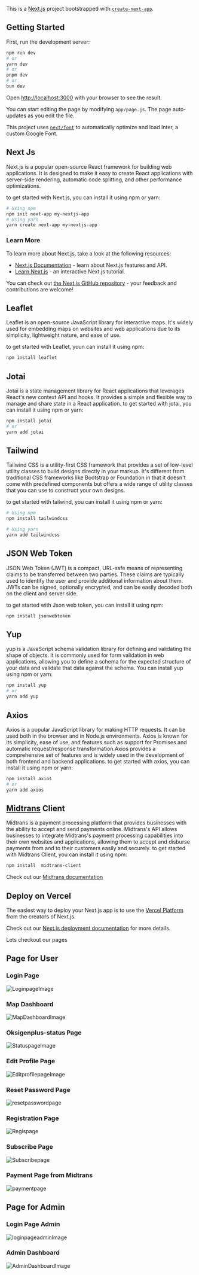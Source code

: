 This is a [Next.js](https://nextjs.org/) project bootstrapped with [`create-next-app`](https://github.com/vercel/next.js/tree/canary/packages/create-next-app).

## Getting Started

First, run the development server:

```bash
npm run dev
# or
yarn dev
# or
pnpm dev
# or
bun dev
```

Open [http://localhost:3000](http://localhost:3000) with your browser to see the result.

You can start editing the page by modifying `app/page.js`. The page auto-updates as you edit the file.

This project uses [`next/font`](https://nextjs.org/docs/basic-features/font-optimization) to automatically optimize and load Inter, a custom Google Font.
## Next Js
Next.js is a popular open-source React framework for building web applications. It is designed to make it easy to create React applications with server-side rendering, automatic code splitting, and other performance optimizations. 

to get started with Next.js, you can install it using npm or yarn:
```bash
# Using npm
npm init next-app my-nextjs-app
# Using yarn
yarn create next-app my-nextjs-app
```

### Learn More

To learn more about Next.js, take a look at the following resources:

- [Next.js Documentation](https://nextjs.org/docs) - learn about Next.js features and API.
- [Learn Next.js](https://nextjs.org/learn) - an interactive Next.js tutorial.

You can check out [the Next.js GitHub repository](https://github.com/vercel/next.js/) - your feedback and contributions are welcome!

## Leaflet
Leaflet is an open-source JavaScript library for interactive maps. It's widely used for embedding maps on websites and web applications due to its simplicity, lightweight nature, and ease of use.

to get started with Leaflet, youn can install it using npm:
```bash
npm install leaflet
```
## Jotai 
Jotai is a state management library for React applications that leverages React's new context API and hooks. It provides a simple and flexible way to manage and share state in a React application. 
to get started with jotai, you can install it using npm or yarn:
```bash
npm install jotai
# or
yarn add jotai

```
## Tailwind
Tailwind CSS is a utility-first CSS framework that provides a set of low-level utility classes to build designs directly in your markup. It's different from traditional CSS frameworks like Bootstrap or Foundation in that it doesn't come with predefined components but offers a wide range of utility classes that you can use to construct your own designs. 

to get started with tailwind, you can install it using npm or yarn:
```bash
# Using npm
npm install tailwindcss

# Using yarn
yarn add tailwindcss
```
## JSON Web Token
JSON Web Token (JWT) is a compact, URL-safe means of representing claims to be transferred between two parties. These claims are typically used to identify the user and provide additional information about them. JWTs can be signed, optionally encrypted, and can be easily decoded both on the client and server side.

to get started with Json web token, you can install it using npm:
```bash
npm install jsonwebtoken
```
## Yup
yup is a JavaScript schema validation library for defining and validating the shape of objects. It is commonly used for form validation in web applications, allowing you to define a schema for the expected structure of your data and validate that data against the schema.
You can install yup using npm or yarn:
```bash
npm install yup
# or
yarn add yup
```
## Axios
Axios is a popular JavaScript library for making HTTP requests. It can be used both in the browser and in Node.js environments. Axios is known for its simplicity, ease of use, and features such as support for Promises and automatic request/response transformation.Axios provides a comprehensive set of features and is widely used in the development of both frontend and backend applications. 
to get started with axios, you can install it using npm or yarn:
```bash
npm install axios
# or
yarn add axios
```
## [Midtrans](https://www.midtrans.com) Client
Midtrans is a payment processing platform that provides businesses with the ability to accept and send payments online. Midtrans's API allows businesses to integrate Midtrans's payment processing capabilities into their own websites and applications, allowing them to accept and disburse payments from and to their customers easily and securely.
to get started with Midtrans Client, you can install it using npm:
```bash
npm install  midtrans-client
```
Check out our [Midtrans documentation](https://github.com/Midtrans/midtrans-nodejs-client)

## Deploy on Vercel

The easiest way to deploy your Next.js app is to use the [Vercel Platform](https://vercel.com/new?utm_medium=default-template&filter=next.js&utm_source=create-next-app&utm_campaign=create-next-app-readme) from the creators of Next.js.

Check out our [Next.js deployment documentation](https://nextjs.org/docs/deployment) for more details.

Lets checkout our pages
## Page for User
### Login Page
![LoginpageImage](image/image.png)
### Map Dashboard
![MapDashboardImage](image/image-1.png)
### Oksigenplus-status Page
![StatuspageImage](image/image-2.png)
### Edit Profile Page
![EditprofilepageImage](image/image-3.png)
### Reset Password Page
![resetpasswordpage](image/image-4.png)
### Registration Page
![Regispage](image/image-5.png)
### Subscribe Page
![Subscribepage](image/image-6.png)
### Payment Page from Midtrans
![paymentpage](image/image-7.png)
## Page for Admin
### Login Page Admin
![loginpageadminImage](image/image-8.png)
### Admin Dashboard
![AdminDashboardImage](image/image-9.png)
